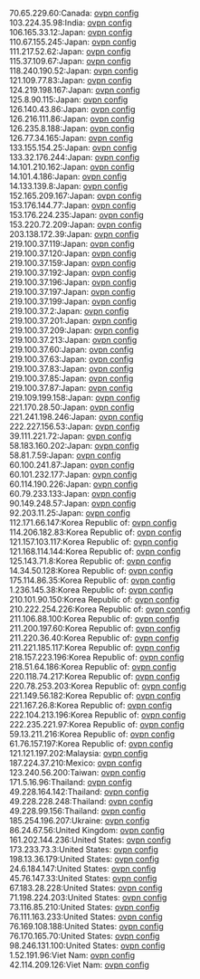 70.65.229.60:Canada: [ovpn config](vpn/70_65_229_60.ovpn)  
103.224.35.98:India: [ovpn config](vpn/103_224_35_98.ovpn)  
106.165.33.12:Japan: [ovpn config](vpn/106_165_33_12.ovpn)  
110.67.155.245:Japan: [ovpn config](vpn/110_67_155_245.ovpn)  
111.217.52.62:Japan: [ovpn config](vpn/111_217_52_62.ovpn)  
115.37.109.67:Japan: [ovpn config](vpn/115_37_109_67.ovpn)  
118.240.190.52:Japan: [ovpn config](vpn/118_240_190_52.ovpn)  
121.109.77.83:Japan: [ovpn config](vpn/121_109_77_83.ovpn)  
124.219.198.167:Japan: [ovpn config](vpn/124_219_198_167.ovpn)  
125.8.90.115:Japan: [ovpn config](vpn/125_8_90_115.ovpn)  
126.140.43.86:Japan: [ovpn config](vpn/126_140_43_86.ovpn)  
126.216.111.86:Japan: [ovpn config](vpn/126_216_111_86.ovpn)  
126.235.8.188:Japan: [ovpn config](vpn/126_235_8_188.ovpn)  
126.77.34.165:Japan: [ovpn config](vpn/126_77_34_165.ovpn)  
133.155.154.25:Japan: [ovpn config](vpn/133_155_154_25.ovpn)  
133.32.176.244:Japan: [ovpn config](vpn/133_32_176_244.ovpn)  
14.101.210.162:Japan: [ovpn config](vpn/14_101_210_162.ovpn)  
14.101.4.186:Japan: [ovpn config](vpn/14_101_4_186.ovpn)  
14.133.139.8:Japan: [ovpn config](vpn/14_133_139_8.ovpn)  
152.165.209.167:Japan: [ovpn config](vpn/152_165_209_167.ovpn)  
153.176.144.77:Japan: [ovpn config](vpn/153_176_144_77.ovpn)  
153.176.224.235:Japan: [ovpn config](vpn/153_176_224_235.ovpn)  
153.220.72.209:Japan: [ovpn config](vpn/153_220_72_209.ovpn)  
203.138.172.39:Japan: [ovpn config](vpn/203_138_172_39.ovpn)  
219.100.37.119:Japan: [ovpn config](vpn/219_100_37_119.ovpn)  
219.100.37.120:Japan: [ovpn config](vpn/219_100_37_120.ovpn)  
219.100.37.159:Japan: [ovpn config](vpn/219_100_37_159.ovpn)  
219.100.37.192:Japan: [ovpn config](vpn/219_100_37_192.ovpn)  
219.100.37.196:Japan: [ovpn config](vpn/219_100_37_196.ovpn)  
219.100.37.197:Japan: [ovpn config](vpn/219_100_37_197.ovpn)  
219.100.37.199:Japan: [ovpn config](vpn/219_100_37_199.ovpn)  
219.100.37.2:Japan: [ovpn config](vpn/219_100_37_2.ovpn)  
219.100.37.201:Japan: [ovpn config](vpn/219_100_37_201.ovpn)  
219.100.37.209:Japan: [ovpn config](vpn/219_100_37_209.ovpn)  
219.100.37.213:Japan: [ovpn config](vpn/219_100_37_213.ovpn)  
219.100.37.60:Japan: [ovpn config](vpn/219_100_37_60.ovpn)  
219.100.37.63:Japan: [ovpn config](vpn/219_100_37_63.ovpn)  
219.100.37.83:Japan: [ovpn config](vpn/219_100_37_83.ovpn)  
219.100.37.85:Japan: [ovpn config](vpn/219_100_37_85.ovpn)  
219.100.37.87:Japan: [ovpn config](vpn/219_100_37_87.ovpn)  
219.109.199.158:Japan: [ovpn config](vpn/219_109_199_158.ovpn)  
221.170.28.50:Japan: [ovpn config](vpn/221_170_28_50.ovpn)  
221.241.198.246:Japan: [ovpn config](vpn/221_241_198_246.ovpn)  
222.227.156.53:Japan: [ovpn config](vpn/222_227_156_53.ovpn)  
39.111.221.72:Japan: [ovpn config](vpn/39_111_221_72.ovpn)  
58.183.160.202:Japan: [ovpn config](vpn/58_183_160_202.ovpn)  
58.81.7.59:Japan: [ovpn config](vpn/58_81_7_59.ovpn)  
60.100.241.87:Japan: [ovpn config](vpn/60_100_241_87.ovpn)  
60.101.232.177:Japan: [ovpn config](vpn/60_101_232_177.ovpn)  
60.114.190.226:Japan: [ovpn config](vpn/60_114_190_226.ovpn)  
60.79.233.133:Japan: [ovpn config](vpn/60_79_233_133.ovpn)  
90.149.248.57:Japan: [ovpn config](vpn/90_149_248_57.ovpn)  
92.203.11.25:Japan: [ovpn config](vpn/92_203_11_25.ovpn)  
112.171.66.147:Korea Republic of: [ovpn config](vpn/112_171_66_147.ovpn)  
114.206.182.83:Korea Republic of: [ovpn config](vpn/114_206_182_83.ovpn)  
121.157.103.117:Korea Republic of: [ovpn config](vpn/121_157_103_117.ovpn)  
121.168.114.144:Korea Republic of: [ovpn config](vpn/121_168_114_144.ovpn)  
125.143.71.8:Korea Republic of: [ovpn config](vpn/125_143_71_8.ovpn)  
14.34.50.128:Korea Republic of: [ovpn config](vpn/14_34_50_128.ovpn)  
175.114.86.35:Korea Republic of: [ovpn config](vpn/175_114_86_35.ovpn)  
1.236.145.38:Korea Republic of: [ovpn config](vpn/1_236_145_38.ovpn)  
210.101.90.150:Korea Republic of: [ovpn config](vpn/210_101_90_150.ovpn)  
210.222.254.226:Korea Republic of: [ovpn config](vpn/210_222_254_226.ovpn)  
211.106.88.100:Korea Republic of: [ovpn config](vpn/211_106_88_100.ovpn)  
211.200.197.60:Korea Republic of: [ovpn config](vpn/211_200_197_60.ovpn)  
211.220.36.40:Korea Republic of: [ovpn config](vpn/211_220_36_40.ovpn)  
211.221.185.117:Korea Republic of: [ovpn config](vpn/211_221_185_117.ovpn)  
218.157.223.196:Korea Republic of: [ovpn config](vpn/218_157_223_196.ovpn)  
218.51.64.186:Korea Republic of: [ovpn config](vpn/218_51_64_186.ovpn)  
220.118.74.217:Korea Republic of: [ovpn config](vpn/220_118_74_217.ovpn)  
220.78.253.203:Korea Republic of: [ovpn config](vpn/220_78_253_203.ovpn)  
221.149.56.182:Korea Republic of: [ovpn config](vpn/221_149_56_182.ovpn)  
221.167.26.8:Korea Republic of: [ovpn config](vpn/221_167_26_8.ovpn)  
222.104.213.196:Korea Republic of: [ovpn config](vpn/222_104_213_196.ovpn)  
222.235.221.97:Korea Republic of: [ovpn config](vpn/222_235_221_97.ovpn)  
59.13.211.216:Korea Republic of: [ovpn config](vpn/59_13_211_216.ovpn)  
61.76.157.197:Korea Republic of: [ovpn config](vpn/61_76_157_197.ovpn)  
121.121.197.202:Malaysia: [ovpn config](vpn/121_121_197_202.ovpn)  
187.224.37.210:Mexico: [ovpn config](vpn/187_224_37_210.ovpn)  
123.240.56.200:Taiwan: [ovpn config](vpn/123_240_56_200.ovpn)  
171.5.16.96:Thailand: [ovpn config](vpn/171_5_16_96.ovpn)  
49.228.164.142:Thailand: [ovpn config](vpn/49_228_164_142.ovpn)  
49.228.228.248:Thailand: [ovpn config](vpn/49_228_228_248.ovpn)  
49.228.99.156:Thailand: [ovpn config](vpn/49_228_99_156.ovpn)  
185.254.196.207:Ukraine: [ovpn config](vpn/185_254_196_207.ovpn)  
86.24.67.56:United Kingdom: [ovpn config](vpn/86_24_67_56.ovpn)  
161.202.144.236:United States: [ovpn config](vpn/161_202_144_236.ovpn)  
173.233.73.3:United States: [ovpn config](vpn/173_233_73_3.ovpn)  
198.13.36.179:United States: [ovpn config](vpn/198_13_36_179.ovpn)  
24.6.184.147:United States: [ovpn config](vpn/24_6_184_147.ovpn)  
45.76.147.33:United States: [ovpn config](vpn/45_76_147_33.ovpn)  
67.183.28.228:United States: [ovpn config](vpn/67_183_28_228.ovpn)  
71.198.224.203:United States: [ovpn config](vpn/71_198_224_203.ovpn)  
73.116.85.210:United States: [ovpn config](vpn/73_116_85_210.ovpn)  
76.111.163.233:United States: [ovpn config](vpn/76_111_163_233.ovpn)  
76.169.108.188:United States: [ovpn config](vpn/76_169_108_188.ovpn)  
76.170.165.70:United States: [ovpn config](vpn/76_170_165_70.ovpn)  
98.246.131.100:United States: [ovpn config](vpn/98_246_131_100.ovpn)  
1.52.191.96:Viet Nam: [ovpn config](vpn/1_52_191_96.ovpn)  
42.114.209.126:Viet Nam: [ovpn config](vpn/42_114_209_126.ovpn)  
